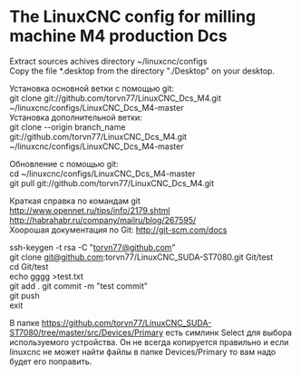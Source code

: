 # The LinuxCNC config for milling machine M4 production Dcs<br>
Extract sources achives directory ~/linuxcnc/configs <br>
Copy the file *.desktop from the directory "./Desktop" on your desktop.

Установка основной ветки с помощью git:<br>
git clone git://github.com/torvn77/LinuxCNC_Dcs_M4.git ~/linuxcnc/configs/LinuxCNC_Dcs_M4-master <br>
Установка дополнительной ветки:<br>
git clone --origin branch_name git://github.com/torvn77/LinuxCNC_Dcs_M4.git ~/linuxcnc/configs/LinuxCNC_Dcs_M4-master <br>

Обновление с помощью git:<br>
cd ~/linuxcnc/configs/LinuxCNC_Dcs_M4-master <br>
git pull git://github.com/torvn77/LinuxCNC_Dcs_M4.git <br>

Краткая справка по командам git <br>
http://www.opennet.ru/tips/info/2179.shtml <br>
http://habrahabr.ru/company/mailru/blog/267595/ <br>
Хоорошая документация по Git:
http://git-scm.com/docs

ssh-keygen -t rsa -C "torvn77@github.com" <br>
git clone git@github.com:torvn77/LinuxCNC_SUDA-ST7080.git Git/test <br>
cd Git/test <br>
echo gggg >test.txt <br>
git add . 
git commit -m "test commit" <br>
git push <br>
exit <br>

В папке https://github.com/torvn77/LinuxCNC_SUDA-ST7080/tree/master/src/Devices/Primary есть симлинк Select
для выбора используемого устройства.
Он не всегда копируется правильно и если linuxcnc не может найти файлы в папке Devices/Primary то вам надо будет его поправить.
